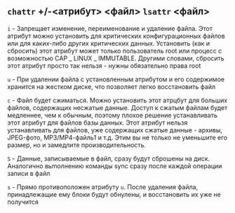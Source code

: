 ## ```chattr``` +/-<атрибут> <файл> ```lsattr``` <файл>
```i``` - Запрещает изменение, переименование и удаление файла.
          Этот атрибут можно установить для критических конфигурационных файлов или для каких-либо других критических
          данных. Установить (как и сбросить) этот атрибут может
          только пользователь root или процесс с возможностью САР _
          LINUX _ IММUТАВLЕ. Другими словами, сбросить этот
          атрибут просто так нельзя - нужны обязательно права root
          
```u``` - При удалении файла с установленным атрибутом и его содержимое хранится на жестком диске, что позволяет легко
          восстановить файл
          
```c``` - Файл будет сжиматься. Можно установить этот атрцбут для
          больших файлов, содержащих несжатые данные. Доступ к
          сжатым файлам будет медленнее, чем к обычным, поэтому
          плохое решение устанавливать этот атрибут для файлов
          базы данных. Этот атрибут нельзя устанавливать для файлов, уже содержащих сжатые данные - архивы, JРЕG-фото,
          МР3/МР4-файль1 и т.д. Этим вы не только не уменьшите его
          размер, но и замедлите производительность.
          
```S``` - Данные, записываемые в файл, сразу будут сброшены на
          диск. Аналогично вьmолнению команды sync сразу после
          каждой операции записи в файл 

```s``` - Прямо противоположен атрибуту ```u```. После удаления файла,
          принадлежащие ему блоки будут обнулены, и восстановить
          их уже не получится 
